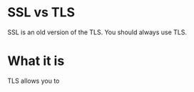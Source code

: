 #                  SSL vs TLS

SSL is an old version of the TLS. You should always use TLS.









#                  What it is

TLS allows you to 